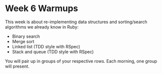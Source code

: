 # Week 6 Warmups

This week is about re-implementing data structures and sorting/search algorithms we already know in Ruby:

- Binary search
- Merge sort
- Linked list (TDD style with RSpec)
- Stack and queue (TDD style with RSpec)

You will pair up in groups of your respective rows. Each morning, one group will present.
